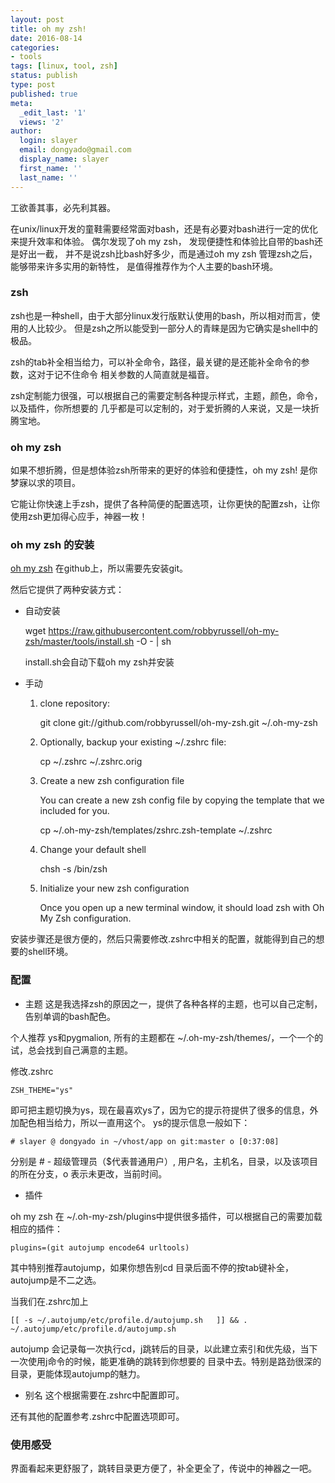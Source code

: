 ```yaml
---
layout: post
title: oh my zsh!
date: 2016-08-14
categories:
- tools
tags: [linux, tool, zsh]
status: publish
type: post
published: true
meta:
  _edit_last: '1'
  views: '2'
author:
  login: slayer
  email: dongyado@gmail.com
  display_name: slayer
  first_name: ''
  last_name: ''
---
```


工欲善其事，必先利其器。

在unix/linux开发的童鞋需要经常面对bash，还是有必要对bash进行一定的优化来提升效率和体验。
偶尔发现了oh my zsh， 发现便捷性和体验比自带的bash还是好出一截，
并不是说zsh比bash好多少，而是通过oh my zsh 管理zsh之后，能够带来许多实用的新特性，
是值得推荐作为个人主要的bash环境。

### zsh
zsh也是一种shell，由于大部分linux发行版默认使用的bash，所以相对而言，使用的人比较少。
但是zsh之所以能受到一部分人的青睐是因为它确实是shell中的极品。

zsh的tab补全相当给力，可以补全命令，路径，最关键的是还能补全命令的参数，这对于记不住命令
相关参数的人简直就是福音。

zsh定制能力很强，可以根据自己的需要定制各种提示样式，主题，颜色，命令，以及插件，你所想要的
几乎都是可以定制的，对于爱折腾的人来说，又是一块折腾宝地。

### oh my zsh
如果不想折腾，但是想体验zsh所带来的更好的体验和便捷性，oh my zsh! 是你梦寐以求的项目。

它能让你快速上手zsh，提供了各种简便的配置选项，让你更快的配置zsh，让你使用zsh更加得心应手，神器一枚！

### oh my zsh 的安装
[oh my zsh][] 在github上，所以需要先安装git。

然后它提供了两种安装方式：

* 自动安装

    wget https://raw.githubusercontent.com/robbyrussell/oh-my-zsh/master/tools/install.sh -O - | sh

    install.sh会自动下载oh my zsh并安装

* 手动
    
    1. clone repository:

        git clone git://github.com/robbyrussell/oh-my-zsh.git ~/.oh-my-zsh

    2. Optionally, backup your existing ~/.zshrc file:

        cp ~/.zshrc ~/.zshrc.orig

    3. Create a new zsh configuration file

        You can create a new zsh config file by copying the template that we included for you.

        cp ~/.oh-my-zsh/templates/zshrc.zsh-template ~/.zshrc

    4. Change your default shell

        chsh -s /bin/zsh

    5. Initialize your new zsh configuration

        Once you open up a new terminal window, it should load zsh with Oh My Zsh configuration.
 
 
安装步骤还是很方便的，然后只需要修改.zshrc中相关的配置，就能得到自己的想要的shell环境。

### 配置

* 主题
这是我选择zsh的原因之一，提供了各种各样的主题，也可以自己定制，告别单调的bash配色。

个人推荐 ys和pygmalion, 所有的主题都在 ~/.oh-my-zsh/themes/，一个一个的试，总会找到自己满意的主题。

修改.zshrc 
    
    ZSH_THEME="ys"

即可把主题切换为ys，现在最喜欢ys了，因为它的提示符提供了很多的信息，外加配色相当给力，所以一直用这个。
ys的提示信息一般如下：

    # slayer @ dongyado in ~/vhost/app on git:master o [0:37:08] 

分别是 # - 超级管理员（$代表普通用户）, 用户名，主机名，目录，以及该项目的所在分支，o 表示未更改，当前时间。

* 插件

oh my zsh 在 ~/.oh-my-zsh/plugins中提供很多插件，可以根据自己的需要加载相应的插件：

    plugins=(git autojump encode64 urltools)

其中特别推荐autojump，如果你想告别cd 目录后面不停的按tab键补全，autojump是不二之选。

当我们在.zshrc加上 

    [[ -s ~/.autojump/etc/profile.d/autojump.sh   ]] && . ~/.autojump/etc/profile.d/autojump.sh

autojump 会记录每一次执行cd，j跳转后的目录，以此建立索引和优先级，当下一次使用j命令的时候，能更准确的跳转到你想要的
目录中去。特别是路劲很深的目录，更能体现autojump的魅力。

* 别名
这个根据需要在.zshrc中配置即可。

还有其他的配置参考.zshrc中配置选项即可。

### 使用感受

界面看起来更舒服了，跳转目录更方便了，补全更全了，传说中的神器之一吧。


[oh my zsh]: https://github.com/robbyrussell/oh-my-zsh
